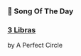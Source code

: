 ### 🎵 Song Of The Day

### [3 Libras](https://open.spotify.com/track/5kHkaBN8OEQlmXfQkACxSt)

by A Perfect Circle
